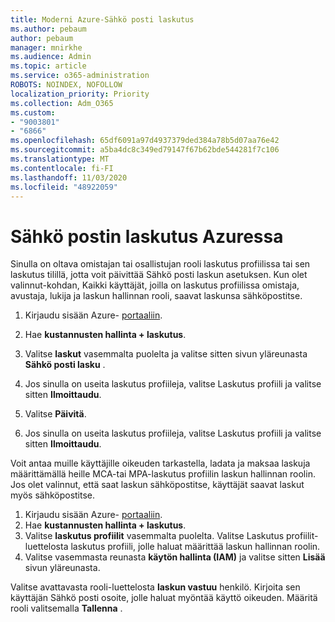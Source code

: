 ```yaml
---
title: Moderni Azure-Sähkö posti laskutus
ms.author: pebaum
author: pebaum
manager: mnirkhe
ms.audience: Admin
ms.topic: article
ms.service: o365-administration
ROBOTS: NOINDEX, NOFOLLOW
localization_priority: Priority
ms.collection: Adm_O365
ms.custom:
- "9003801"
- "6866"
ms.openlocfilehash: 65df6091a97d4937379ded384a78b5d07aa76e42
ms.sourcegitcommit: a5ba4dc8c349ed79147f67b62bde544281f7c106
ms.translationtype: MT
ms.contentlocale: fi-FI
ms.lasthandoff: 11/03/2020
ms.locfileid: "48922059"
---
```

# <a name="email-invoicing-in-azure"></a>Sähkö postin laskutus Azuressa

Sinulla on oltava omistajan tai osallistujan rooli laskutus profiilissa tai sen laskutus tilillä, jotta voit päivittää Sähkö posti laskun asetuksen. Kun olet valinnut-kohdan, Kaikki käyttäjät, joilla on laskutus profiilissa omistaja, avustaja, lukija ja laskun hallinnan rooli, saavat laskunsa sähköpostitse.

1. Kirjaudu sisään Azure- [portaaliin](https://portal.azure.com/).
2. Hae **kustannusten hallinta + laskutus**.
3. Valitse **laskut** vasemmalta puolelta ja valitse sitten sivun yläreunasta **Sähkö posti lasku** .
4. Jos sinulla on useita laskutus profiileja, valitse Laskutus profiili ja valitse sitten **Ilmoittaudu**.

5. Valitse **Päivitä**.
6. Jos sinulla on useita laskutus profiileja, valitse Laskutus profiili ja valitse sitten **Ilmoittaudu**.

Voit antaa muille käyttäjille oikeuden tarkastella, ladata ja maksaa laskuja määrittämällä heille MCA-tai MPA-laskutus profiilin laskun hallinnan roolin. Jos olet valinnut, että saat laskun sähköpostitse, käyttäjät saavat laskut myös sähköpostitse.

1. Kirjaudu sisään Azure- [portaaliin](https://portal.azure.com/).
2. Hae **kustannusten hallinta + laskutus**.
3. Valitse **laskutus profiilit** vasemmalta puolelta. Valitse Laskutus profiilit-luettelosta laskutus profiili, jolle haluat määrittää laskun hallinnan roolin.
4. Valitse vasemmasta reunasta **käytön hallinta (IAM)** ja valitse sitten **Lisää** sivun yläreunasta.

Valitse avattavasta rooli-luettelosta **laskun vastuu** henkilö. Kirjoita sen käyttäjän Sähkö posti osoite, jolle haluat myöntää käyttö oikeuden. Määritä rooli valitsemalla **Tallenna** .
